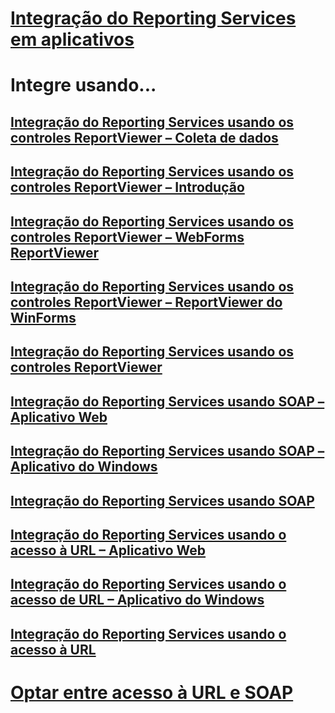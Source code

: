 # [Integração do Reporting Services em aplicativos](integrating-reporting-services-into-applications.md)

# Integre usando...
## [Integração do Reporting Services usando os controles ReportViewer – Coleta de dados](integrating-reporting-services-using-reportviewer-controls-data-collection.md)
## [Integração do Reporting Services usando os controles ReportViewer – Introdução](integrating-reporting-services-using-reportviewer-controls-get-started.md)
## [Integração do Reporting Services usando os controles ReportViewer – WebForms ReportViewer](using-the-webforms-reportviewer-control.md)
## [Integração do Reporting Services usando os controles ReportViewer – ReportViewer do WinForms](using-the-winforms-reportviewer-control.md)
## [Integração do Reporting Services usando os controles ReportViewer](integrating-reporting-services-using-reportviewer-controls.md)
## [Integração do Reporting Services usando SOAP – Aplicativo Web](integrating-reporting-services-using-soap-web-application.md)
## [Integração do Reporting Services usando SOAP – Aplicativo do Windows](integrating-reporting-services-using-soap-windows-application.md)
## [Integração do Reporting Services usando SOAP](integrating-reporting-services-using-soap.md)
## [Integração do Reporting Services usando o acesso à URL – Aplicativo Web](integrating-reporting-services-using-url-access-web-application.md)
## [Integração do Reporting Services usando o acesso de URL – Aplicativo do Windows](integrating-reporting-services-using-url-access-windows-application.md)
## [Integração do Reporting Services usando o acesso à URL](integrating-reporting-services-using-url-access.md)

# [Optar entre acesso à URL e SOAP](choosing-between-url-access-and-soap.md)
